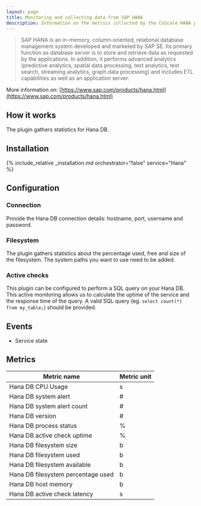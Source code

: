 ```yaml
---
layout: page
title: Monitoring and collecting data from SAP HANA
description: Information on the metrics collected by the CoScale HANA plugin.
---
```


>  SAP HANA is an in-memory, column-oriented, relational database management system developed and marketed by SAP SE. Its primary function as database server is to store and retrieve data as requested by the applications. In addition, it performs advanced analytics (predictive analytics, spatial data processing, text analytics, text search, streaming analytics, graph data processing) and includes ETL capabilities as well as an application server.

More information on: [https://www.sap.com/products/hana.html](https://www.sap.com/products/hana.html)

## How it works

The plugin gathers statistics for Hana DB.

## Installation

{% include_relative _installation.md orchestrator="false" service="Hana" %}

## Configuration

### Connection

Provide the Hana DB connection details: hostname, port, username and password.

### Filesystem

The plugin gathers statistics about the percentage used, free and size of the filesystem. The system paths you want to use need to be added.

### Active checks

This plugin can be configured to perform a SQL query on your Hana DB. This active monitoring allows us to calculate the uptime of the service and the response time of the query.
A valid SQL query (eg. `select count(*) from my_table;`) should be provided.

## Events

* Service state

## Metrics

| Metric name                        | Metric unit |
|------------------------------------|-------------|
| Hana DB CPU Usage                  | s           |
| Hana DB system alert               | #           |
| Hana DB system alert count         | #           |
| Hana DB version                    | #           |
| Hana DB process status             | %           |
| Hana DB active check uptime        | %           |
| Hana DB filesystem size            | b           |
| Hana DB filesystem used            | b           |
| Hana DB filesystem available       | b           |
| Hana DB filesystem percentage used | b           |
| Hana DB host memory                | b           |
| Hana DB active check latency       | s           |
